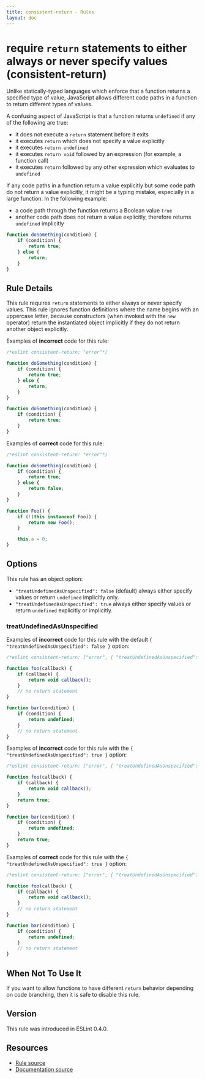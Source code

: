 ```yaml
---
title: consistent-return - Rules
layout: doc
---
```

<!-- Note: No pull requests accepted for this file. See README.md in the root directory for details. -->

# require `return` statements to either always or never specify values (consistent-return)

Unlike statically-typed languages which enforce that a function returns a specified type of value, JavaScript allows different code paths in a function to return different types of values.

A confusing aspect of JavaScript is that a function returns `undefined` if any of the following are true:

* it does not execute a `return` statement before it exits
* it executes `return` which does not specify a value explicitly
* it executes `return undefined`
* it executes `return void` followed by an expression (for example, a function call)
* it executes `return` followed by any other expression which evaluates to `undefined`

If any code paths in a function return a value explicitly but some code path do not return a value explicitly, it might be a typing mistake, especially in a large function. In the following example:

* a code path through the function returns a Boolean value `true`
* another code path does not return a value explicitly, therefore returns `undefined` implicitly

```js
function doSomething(condition) {
    if (condition) {
        return true;
    } else {
        return;
    }
}
```

## Rule Details

This rule requires `return` statements to either always or never specify values. This rule ignores function definitions where the name begins with an uppercase letter, because constructors (when invoked with the `new` operator) return the instantiated object implicitly if they do not return another object explicitly.

Examples of **incorrect** code for this rule:

```js
/*eslint consistent-return: "error"*/

function doSomething(condition) {
    if (condition) {
        return true;
    } else {
        return;
    }
}

function doSomething(condition) {
    if (condition) {
        return true;
    }
}
```

Examples of **correct** code for this rule:

```js
/*eslint consistent-return: "error"*/

function doSomething(condition) {
    if (condition) {
        return true;
    } else {
        return false;
    }
}

function Foo() {
    if (!(this instanceof Foo)) {
        return new Foo();
    }

    this.a = 0;
}
```

## Options

This rule has an object option:

* `"treatUndefinedAsUnspecified": false` (default) always either specify values or return `undefined` implicitly only.
* `"treatUndefinedAsUnspecified": true` always either specify values or return `undefined` explicitly or implicitly.

### treatUndefinedAsUnspecified

Examples of **incorrect** code for this rule with the default `{ "treatUndefinedAsUnspecified": false }` option:

```js
/*eslint consistent-return: ["error", { "treatUndefinedAsUnspecified": false }]*/

function foo(callback) {
    if (callback) {
        return void callback();
    }
    // no return statement
}

function bar(condition) {
    if (condition) {
        return undefined;
    }
    // no return statement
}
```

Examples of **incorrect** code for this rule with the `{ "treatUndefinedAsUnspecified": true }` option:

```js
/*eslint consistent-return: ["error", { "treatUndefinedAsUnspecified": true }]*/

function foo(callback) {
    if (callback) {
        return void callback();
    }
    return true;
}

function bar(condition) {
    if (condition) {
        return undefined;
    }
    return true;
}
```

Examples of **correct** code for this rule with the `{ "treatUndefinedAsUnspecified": true }` option:

```js
/*eslint consistent-return: ["error", { "treatUndefinedAsUnspecified": true }]*/

function foo(callback) {
    if (callback) {
        return void callback();
    }
    // no return statement
}

function bar(condition) {
    if (condition) {
        return undefined;
    }
    // no return statement
}
```

## When Not To Use It

If you want to allow functions to have different `return` behavior depending on code branching, then it is safe to disable this rule.

## Version

This rule was introduced in ESLint 0.4.0.

## Resources

* [Rule source](https://github.com/eslint/eslint/tree/master/lib/rules/consistent-return.js)
* [Documentation source](https://github.com/eslint/eslint/tree/master/docs/rules/consistent-return.md)
